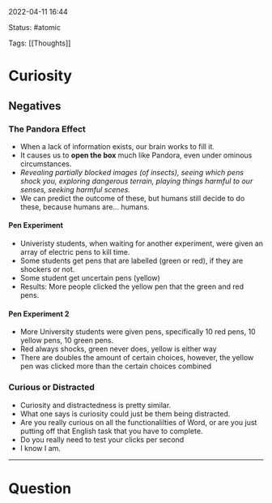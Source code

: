 2022-04-11 16:44

Status: #atomic

Tags: [[Thoughts]]

# Curiosity
## Negatives
### The Pandora Effect
- When a lack of information exists, our brain works to fill it.
- It causes us to **open the box** much like Pandora, even under ominous circumstances.
- *Revealing partially blocked images (of insects), seeing which pens shock you, exploring dangerous terrain, playing things harmful to our senses, seeking harmful scenes.*
- We can predict the outcome of these, but humans still decide to do these, because humans are... humans.
#### Pen Experiment
- Univeristy students, when waiting for another experiment, were given an array of electric pens to kill time.
- Some students get pens that are labelled (green or red), if they are shockers or not.
- Some student get uncertain pens (yellow)
- Results: More people clicked the yellow pen that the green and red pens.
#### Pen Experiment 2
- More University students were given pens, specifically 10 red pens, 10 yellow pens, 10 green pens.
- Red always shocks, green never does, yellow is either way
- There are doubles the amount of certain choices, however, the yellow pen was clicked more than the certain choices combined
### Curious or Distracted
- Curiosity and distractedness is pretty similar.
- What one says is curiosity could just be them being distracted.
- Are you really curious on all the functionalilties of Word, or are you just putting off that English task that you have to complete.
- Do you really need to test your clicks per second
- I know I am.


---
# Question

